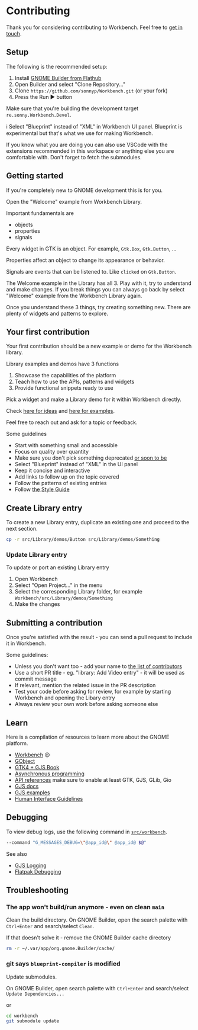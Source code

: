 # Contributing

Thank you for considering contributing to Workbench. Feel free to [get in touch](https://matrix.to/#/%23workbench:gnome.org).

## Setup

The following is the recommended setup:

1. Install [GNOME Builder from Flathub](https://flathub.org/apps/details/org.gnome.Builder)
2. Open Builder and select "Clone Repository..."
3. Clone `https://github.com/sonnyp/Workbench.git` (or your fork)
4. Press the Run ▶ button

Make sure that you're building the development target `re.sonny.Workbench.Devel`.

ℹ️ Select "Blueprint" instead of "XML" in Workbench UI panel. Blueprint is experimental but that's what we use for making Workbench.

If you know what you are doing you can also use VSCode with the extensions recommended in this workspace or anything else you are comfortable with. Don't forget to fetch the submodules.

## Getting started

If you're completely new to GNOME development this is for you.

Open the "Welcome" example from Workbench Library.

Important fundamentals are
  * objects
  * properties
  * signals

Every widget in GTK is an object. For example, `Gtk.Box`, `Gtk.Button`, ...

Properties affect an object to change its appearance or behavior.

Signals are events that can be listened to. Like `clicked` on `Gtk.Button`.

The Welcome example in the Library has all 3. Play with it, try to understand and make changes. If you break things you can always go back by select "Welcome" example from the Workbench Library again.

Once you understand these 3 things, try creating something new. There are plenty of widgets and patterns to explore.

## Your first contribution

Your first contribution should be a new example or demo for the Workbench library.

Library examples and demos have 3 functions

1. Showcase the capabilities of the platform
2. Teach how to use the APIs, patterns and widgets
3. Provide functional snippets ready to use

Pick a widget and make a Library demo for it within Workbench directly.

Check [here for ideas](https://github.com/sonnyp/Workbench/issues/69) and [here for examples](https://github.com/sonnyp/Workbench/issues?q=label%3A%22Library+%F0%9F%93%9A%EF%B8%8F%22).

Feel free to reach out and ask for a topic or feedback.

Some guidelines

* Start with something small and accessible
* Focus on quality over quantity
* Make sure you don't pick something deprecated [or soon to be](https://docs.gtk.org/gtk4/#classes)
* Select "Blueprint" instead of "XML" in the UI panel
* Keep it concise and interactive
* Add links to follow up on the topic covered
* Follow the patterns of existing entries
* Follow [the Style Guide](https://github.com/sonnyp/Workbench/wiki/Style-Guide)

## Create Library entry

To create a new Library entry, duplicate an existing one and proceed to the next section.


```sh
cp -r src/Library/demos/Button src/Library/demos/Something
```

### Update Library entry

To update or port an existing Library entry

1. Open Workbench
2. Select "Open Project…" in the menu
3. Select the corresponding Library folder, for example `Workbench/src/Library/demos/Something`
4. Make the changes

## Submitting a contribution

Once you're satisfied with the result - you can send a pull request to include it in Workbench.

Some guidelines:

* Unless you don't want too - add your name to [the list of contributors](./src/about.js)
* Use a short PR title - eg. "library: Add Video entry" - it will be used as commit message
* If relevant, mention the related issue in the PR description
* Test your code before asking for review, for example by starting Workbench and opening the Libary entry
* Always review your own work before asking someone else

## Learn

Here is a compilation of resources to learn more about the GNOME platform.

* [Workbench](https://github.com/sonnyp/Workbench) 😉
* [GObject](https://gjs.guide/guides/gobject/basics.html#gobject-construction)
* [GTK4 + GJS Book](https://rmnvgr.gitlab.io/gtk4-gjs-book/)
* [Asynchronous programming](https://gjs.guide/guides/gjs/asynchronous-programming.html)
* [API references](https://gjs-docs.gnome.org/) make sure to enable at least GTK, GJS, GLib, Gio
* [GJS docs](https://gitlab.gnome.org/GNOME/gjs/-/tree/master/doc)
* [GJS examples](https://gitlab.gnome.org/GNOME/gjs/-/tree/master/examples)
* [Human Interface Guidelines](https://developer.gnome.org/hig/)

## Debugging

To view debug logs, use the following command in [`src/workbench`](../src/workbench).

```sh
--command "G_MESSAGES_DEBUG=\"@app_id@\" @app_id@ $@"
```

See also

* [GJS Logging](https://gitlab.gnome.org/GNOME/gjs/-/blob/master/doc/Logging.md)
* [Flatpak Debugging](https://docs.flatpak.org/en/latest/debugging.html)

<!--
## Translation

If you'd like to help translating Workbench into your language, please head over to [Weblate](https://hosted.weblate.org/engage/workbench/).

<a href="https://hosted.weblate.org/engage/workbench/">
  <img src="https://hosted.weblate.org/widgets/workbench/-/workbench/multi-auto.svg" alt="Translation status" />
</a>

Thank you for your help!
-->

## Troubleshooting

### The app won't build/run anymore - even on clean `main`

Clean the build directory. On GNOME Builder, open the search palette with `Ctrl+Enter` and search/select `Clean`.

If that doesn't solve it - remove the GNOME Builder cache directory

```sh
rm -r ~/.var/app/org.gnome.Builder/cache/
```

### git says `blueprint-compiler` is modified

Update submodules.

On GNOME Builder, open search palette with `Ctrl+Enter` and search/select `Update Dependencies...`

or

```sh
cd workbench
git submodule update
```
